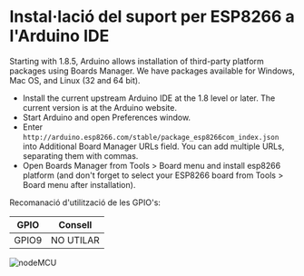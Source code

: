 # Instal·lació del suport per ESP8266 a l'Arduino IDE

Starting with 1.8.5, Arduino allows installation of third-party platform packages using Boards Manager. We have packages available for Windows, Mac OS, and Linux (32 and 64 bit).

* Install the current upstream Arduino IDE at the 1.8 level or later. The current version is at the Arduino website.
* Start Arduino and open Preferences window.
* Enter `http://arduino.esp8266.com/stable/package_esp8266com_index.json ` into Additional Board Manager URLs field. You can add multiple URLs, separating them with commas.
* Open Boards Manager from Tools > Board menu and install esp8266 platform (and don't forget to select your ESP8266 board from Tools > Board menu after installation).

Recomanació d'utilització de les GPIO's:

| GPIO | Consell |
|---|---|
| GPIO9 | NO UTILAR|

![nodeMCU](https://i2.wp.com/www.esploradores.com/wp-content/uploads/2016/08/PINOUT-NodeMCU-1_1.8.png?fit=1026%2C570)
